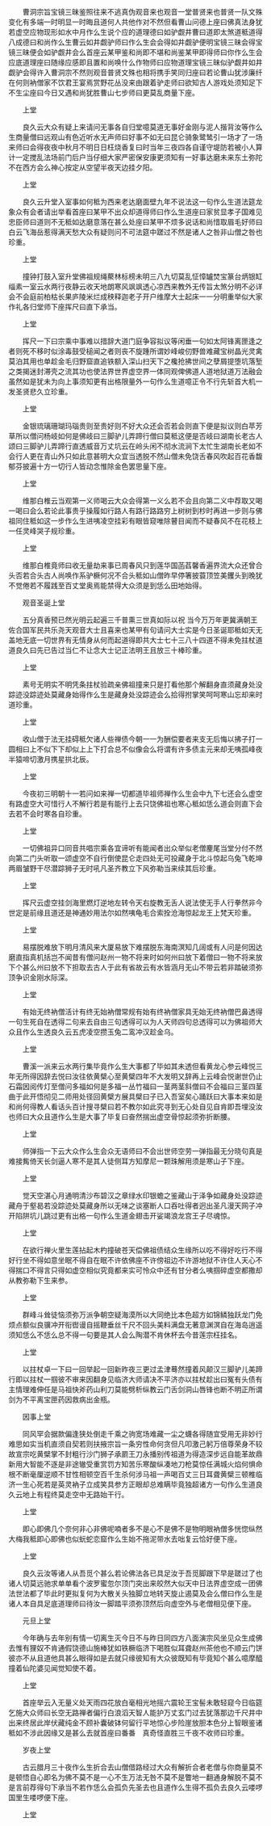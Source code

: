 <!-- { "loadSidebar": true } -->
　　曹洞宗旨宝镜三昧鉴照往来不逃真伪观音来也观音一堂普贤来也普贤一队文殊变化有多端一时明显一时晦且道何人共他作对不然但看曹山问德上座曰佛真法身犹若虚空应物现形如水中月作么生说个应的道理德曰如驴觑井曹曰道即太煞道秪道得八成德曰和尚作么生曹云如井觑驴师曰作么生会会得如井觑驴便明宝镜三昧会得宝镜三昧便会如驴觑井会么首座云某甲鉴和尚即不堪和尚鉴某甲即得师曰你作么生会应底道理座曰随缘应感即且置和尚唤什么作物师曰应物道理宝镜三昧似驴觑井如井觑驴会得许入曹洞宗不然则观音普贤文殊也相将携手笑同归座曰若论曹山犹涉廉纤在何则衲僧家不饮君王宴焉赏野花丛没来由跟着驴走师曰欲知古人游戏处须知足下不生尘座曰今日又遇和尚犹胜曹山七步师曰更莫乱商量下座。

　　上堂

　　良久云大众有疑上来请问无事各自归堂噫莫道无事好金刚与泥人揩背汝等作么生商量僧曰远观山有色近听水无声师曰好事不如无曰昆仑骑象鹭鸶引一场才了一场来师曰会得夜夜中秋月不明日日枉烧香复曰时当年三夜四各自谨守堤防若被小人算计一定搅乱法场前门后户当仔细大家严密保安康更须知有一好事达磨未来东土弥陀不在西方会么神心按定从空望半夜天边挂夕阳。

　　上堂

　　良久云升堂入室事如何秪为西来老达磨面壁九年不说法这一句作么生道法筵龙象众有会者请出举看首座曰某甲不出众却道得师曰作么生道座曰家贫显孝子国难见忠臣师曰道则不无秪如达磨意落在甚么处座曰某甲不烦多说话和尚惜取眉毛好师曰白云飞海岳惹得满天愁大众有疑则问不可法筵中蹉过不然是诸人之咎非山僧之咎也珍重。

　　上堂

　　撞钟打鼓入室升堂佛祖规绳藂林标榜未明三八九切莫乱怔慞罏焚宝篆台炳银缸缁素一室云水两行夜静云收天地朗寒风飒飒透心凉西来教外无传旨太煞分明不必详会不会庭前柏枯长果庐陵米烂成秧释迦老子开户维摩大士起床一一分明重举似大家作礼各归堂师下座挥尺曰直下承当。

　　上堂

　　挥尺一下曰宗乘中事难以措辞大道门庭争容拟议等闲垂一句如太阿锋离匣逢之者则死不移时似涂毒鼓受槌闻之者则丧不旋踵所谓妙峰峻仞野兽难藏宝树晶光灵禽莫泊其用也单趁金毛归野窟直追铁额入深山扫天下之欃抢拂世间之孽屑提堕坑落堑之类揭迷封滞壳之流其功也使法界世界虚空界一体同观俾佛道人道地狱道万法融会虽然如是犹未为向上事须知更有出格限量外一句作么生道噫正令不行先斩首大机一发圣贤悲久立珍重。

　　上堂

　　金银琉璃珊瑚玛瑙贵则至贵好则不好大众还会否若会则直下便是拟议则白苹芳草所以僧问杨岐如何是佛岐曰三脚驴儿弄蹄行僧曰莫秪这便是否岐曰湖南长老古人颂曰三脚驴儿弄蹄行直透威音万丈坑云在岭头闲不彻水流涧下太忙生湖南长老如不会行人更在青山外只如此意甚明大众宜当透脱不然山僧未免饶舌春风吹起百花香馥郁芬披遍十方一切行人皆动念惟除金色罢思量下座。

　　上堂

　　维那白椎云当观第一义师喝云大众会得第一义么若不会且向第二义中荐取又喝一喝曰会么若论此事贵乎操履如行路人有路行路路穷上树树到杪时再进一步则与佛祖同住秪如这一步作么生进咦凌空挂彩有眼皆窥唯除瞽目闻而不疑春风不在花枝上一任灵峰哭子规珍重。

　　上堂

　　维那白椎竟师曰收无量劫来事已周春风只到莲华国菡萏馨香遍界流大众还曾合头否若合头古人尚唤作系驴橛何况不合头秪如山僧昨早停箸披蓑顶笠美钁头到晚犹不觉倦若不履践至百丈堂奥焉能禁得大众须是到恁么田地始得。

　　观音圣诞上堂

　　五分真香预已然光明云起遍三千普熏三世真如际以祝
当今万万年更冀满朝王佐合国军民共乐尧天观音大士且喜来也某甲有句请问大士实是今日圣诞耶秪如天无盖地无底一切世界有无情身从何而起道得即共大士七十三八十四道不得未免拄杖道道良久曰先已告过当仁不让念大士记正法明王且放三十棒珍重。

　　上堂

　　素号无明实不明凭条拄杖验疏亲佛祖撞来只是打看他那个解翻身直须藏身处没踪迹没踪迹处莫藏身始得作么生是藏身处没踪迹会么拾得拊掌笑呵呵寒山忘却来时道珍重。

　　上堂

　　收山僧于法无挂碍秪欠诸人些禅债今朝一一为酬偿要者来支无后悔以拂子打一圆相曰上不似下下却似上上下打合总不似像会么将谓有许多债主元来却无咦孤峰夜半猿啼切激月携星拱北辰。

　　上堂

　　今夜初三明朝十一若问如来禅一切都道毕祖师禅作么生会中九下七还会么虚空有路虚空大可惜行人不解行若是有能行上去只饶佛祖也寒心秪如恁么道会则直下会去若不会时寒各自珍重。

　　上堂

　　一切佛祖异口同音共唱宗乘各宜谛听有能闻者出众举似老僧麈尾当堂分付不然向第二门头听取一颂虚空不自行倒使昆仑走四处无可投藏身于北斗惊起乌兔飞乾坤两眉皱野干尽潜踪狮子无时吼凡圣齐教立下风弥勒当来续其后珍重。

　　上堂

　　挥尺云虚空挂剑海里燃灯逆地左转令天右旋教无舌人说法使无手人行拳然非今世定是前缘且道还是神通妙用法尔如然咦龟毛合索拴沧海惊起龙王上梵天珍重。

　　上堂

　　易摆脱难放下明月清风来大厦易放下难摆脱东海南溟知几阔或有人问是何因达磨直指真机括岂不闻昔有僧问赵州一物不将来时如何州曰放下着僧曰一物不将来放下个甚么州曰放不下担取去古人于此有省故云有水皆涵月无山不带云若非踏破须弥顶争识金刚水际深。

　　上堂

　　有始无终衲僧活计有终无始衲僧常规有始有终衲僧家具无始无终衲僧巴鼻透得一句生死自在透得二句来去自由三句透得可以为人天师四句总透得可以为佛祖师大众且作么生透良久云五虎凌空攒玉兔二鸾冲汉趁金乌。

　　上堂

　　曹溪一派来云水两行集毕竟作么生大事都了毕如其未透但看黄龙心参云峰悦三年无所得因辞去悦曰汝往依黄檗心至黄檗四年不大发明又辞再上云峰会悦谢世仍止石霜因阅传灯至僧问多福如何是多福一丛竹福曰一茎两茎斜僧曰不会福曰三茎四茎曲于此开悟彻见二师用处径回黄檗方展具檗曰子已入吾室矣心踊跃曰大事本来如是和尚何得教人看话头百计搜寻檗曰若不教尔如此究寻到无心处自见自肯即吾埋没汝也师曰大众且道作么生是大事了毕复曰奋然揣出虚空骨惊起须弥折断腰。

　　上堂

　　师弹指一下云大众作么生会众无语师曰不会出世师空劳一弹指最无分晓句真是难接觜倚天长剑逼人寒不是其人徒侧耳方知摩尼一颗珠解用须是寒山子下座。

　　上堂

　　觉天空湛心月通明清沙布碧汉之章绿水印银蟾之鉴藏山于泽争如藏身处没踪迹藏舟于壑曷若没踪迹处莫藏身所以无味之谈塞断人口吞吐得者迥出圣凡漫天网子冲开陷阱坑儿跳过更有出格一句作么生道金翅击开娑竭浪龙宫王子尽魂惊。

　　上堂

　　在欲行禅火里生莲拈起木杓撞破苍天偿佛祖债结众生缘所以吃不得好吃行不得好行坐不得如意坐眠不得自在眠不许依佛座不许傍祖边不许游地狱不许住人天心不得揣口不得言只得如虚空相似究竟都来实可怜众中还有甘分者么咦掴碎虚空都撒却从教弥勒下生来参。

　　上堂

　　群峰斗耸徒恼须弥万派争朝空疑海漠所以大同绝比本色超方如锦鳞独跃龙门免烦点额似良骥冲开衔辔谩自摇鞭垂丝千尺不回头美料满盘无著意渊溟自在海岛逍遥须知恁么不恁么总不得一句要是其人会么陶潜不肯休杯去今昔莲宗枉挂名。

　　上堂

　　以拄杖卓一下曰一回举起一回新昨夜三更过孟津蓦然撞着风颠汉三脚驴儿美蹄行即以拄杖一掴彼不审来因翻身见临济大师请决不平济亦以拄杖趁出曰冤有头债有主情理难伸任是马祖快斧药山利刀莫能劈析纵教云门舌剑洞山唇锋也断不明正所谓剑为不平离宝匣药因救病出金瓶。

　　因事上堂

　　同风罕会据款偏逢狭处倒走千乘之驹宽场难藏一尘之蠛各得随宜受用无非妙行难思如实当机直须自契若则扶掖宗旨一条穷性命何贪但凡叩激己躬万倍尊荣身不较故宣宗吃黄檗掌不封粗行沙门狮子承罽王刀永播别传祖道为得造深步远自能革故鼎新用大智能不逐是非途辙受重赏罚方知苦乐寒酸纵凑地刀枪莫惊任满城火焰何惧命根不断毫厘逆顺不甘性相顿空百千生杀何涉马祖一声喝百丈三日耳聋黄檗三顿椎临济一生心死若是英灵衲子立成笑具参方正眼却总难瞒毕竟独超诸方一句作么生道良久云地上有程终莫走空中无路始干行。

　　上堂

　　即心即佛几个奈何非心非佛呢喃者多不是心不是佛不是物明眼衲僧多恍惚纵然大梅我秪即心即佛也似蚖蛇恋窟作么生始不拖泥带水去咄复云恰好便下座。

　　上堂

　　良久云汝等诸人从吾觅个甚么若论佛法各已具足汝于吾觅脚跟下早是蹉过了也诸人切莫远驰求单单看个波罗蜜忽尔顶门突出来皎然大似天中日法界虚空成一团佛法世法都了毕此时更拟复何为大散关头独脚立地转天旋止遏莫及会么僧曰作么生是诸人本自具足底道理师曰待汝一脚踏平须弥顶然后向虚空外与老僧相见便下座。

　　元旦上堂

　　今年确与去年别有情一切离生灭今日不与昨日同四方八面演宗风坐见众生成佛去惟有狸奴不肯通假饶德山施棒犹如铁橛临济下喝胜似耳聋赵州茶他也不顺云门饼彼亦不从且道他具甚么眼得如是去就只缘彼知有大众彼既知有毕竟知个甚么噫摩醯撞着仙陀婆见闻觉知使不着。

　　上堂

　　首座举云入无量义处天雨四花放白毫相光地摇六震轮王宝髻未敢轻窥今日临筵乞施大众师曰长空无路禅者偏行白浪滔天智人能护万丈玄门过去犹落那边千尺井中出来终居此岸伏藏纯金不顾补囊破钵何留行平地惊心步险崖放胆本色分上智眼鉴诸秪如不涉此因缘又是甚么去就首座曰番番　真奇怪直胜三千夜不收师曰珍重。

　　岁夜上堂

　　古云腊月三十夜作么生折合去山僧借路经过大众有解折合者老僧与你商量莫不是顿悟自心即名为佛不莫不是一心不生万法无咎不莫不是瞥地一翻通身解脱不莫不是言前荐得句下承当不若作恁么会孤负先圣去也且道作么生得不孤负去良久云喽啰国里生喽啰便下座。

　　上堂

